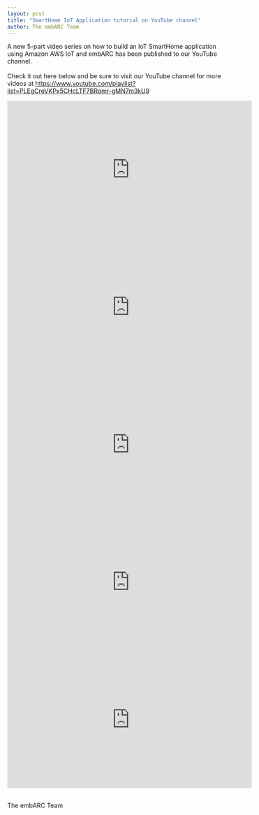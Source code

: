 ```yaml
---
layout: post
title: "SmartHome IoT Application tutorial on YouTube channel"
author: The embARC Team
---
```


A new 5-part video series on how to build an IoT SmartHome application using Amazon AWS IoT and embARC has been published to our YouTube channel.  
<br>
Check it out here below and be sure to visit our YouTube channel for more videos at https://www.youtube.com/playlist?list=PLEgCreVKPx5CHcLTF7BRqmr-gMN7m3kU9
<br>
<iframe width="560" height="315" src="https://www.youtube.com/embed/O4B9GkRF_NU" frameborder="0" allowfullscreen></iframe>
<br>
<iframe width="560" height="315" src="https://www.youtube.com/embed/SgDwNKnW5Fc?list=PLEgCreVKPx5CHcLTF7BRqmr-gMN7m3kU9" frameborder="0" allowfullscreen></iframe>
<br>
<iframe width="560" height="315" src="https://www.youtube.com/embed/Xu33U0MBXo8?list=PLEgCreVKPx5CHcLTF7BRqmr-gMN7m3kU9" frameborder="0" allowfullscreen></iframe>
<br>
<iframe width="560" height="315" src="https://www.youtube.com/embed/gt-ii5bj0VU?list=PLEgCreVKPx5CHcLTF7BRqmr-gMN7m3kU9" frameborder="0" allowfullscreen></iframe>
<br>
<iframe width="560" height="315" src="https://www.youtube.com/embed/LpmkDyBEp74?list=PLEgCreVKPx5CHcLTF7BRqmr-gMN7m3kU9" frameborder="0" allowfullscreen></iframe>
<br>
<br>

The embARC Team
